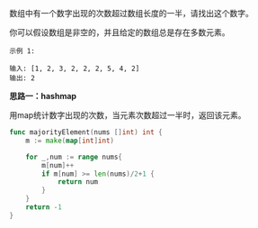 数组中有一个数字出现的次数超过数组长度的一半，请找出这个数字。

 

你可以假设数组是非空的，并且给定的数组总是存在多数元素。

 

```
示例 1:

输入: [1, 2, 3, 2, 2, 2, 5, 4, 2]
输出: 2
```



<b>思路一：hashmap</b>

用map统计数字出现的次数，当元素次数超过一半时，返回该元素。

```go
func majorityElement(nums []int) int {
    m := make(map[int]int)

    for _,num := range nums{
        m[num]++
        if m[num] >= len(nums)/2+1 {
            return num
        }
    }
    return -1
}
```

